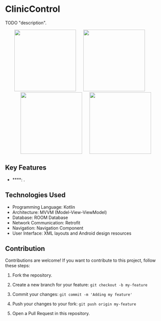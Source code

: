 # ClinicControl

TODO "description".

<p align="center">
  <img src="" width="200" style="margin-right: 20px;">
  <img src="" width="200" style="margin-right: 20px;">
  <img src="" width="200" style="margin-left: 20px;">
  <img src="" width="200" style="margin-left: 20px;">
</p>

## Key Features

- ****: .


## Technologies Used

- Programming Language: Kotlin
- Architecture: MVVM (Model-View-ViewModel)
- Database: ROOM Database
- Network Communication: Retrofit
- Navigation: Navigation Component
- User Interface: XML layouts and Android design resources

## Contribution

Contributions are welcome! If you want to contribute to this project, follow these steps:

1. Fork the repository.

2. Create a new branch for your feature: `git checkout -b my-feature`

3. Commit your changes: `git commit -m 'Adding my feature'`

4. Push your changes to your fork: `git push origin my-feature`

5. Open a Pull Request in this repository.
